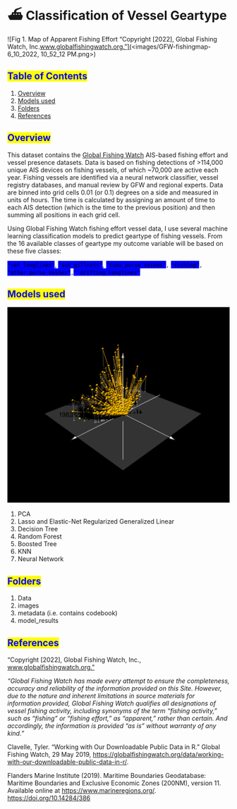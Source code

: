 

# ⛴ Classification of Vessel Geartype



![Fig 1. Map of Apparent Fishing Effort “Copyright \[2022\], Global Fishing Watch, Inc.www.globalfishingwatch.org.”](<images/GFW-fishingmap-6\_10\_2022, 10\_52\_12 PM.png>)

## <mark style="color:blue;">Table of Contents</mark>

1. [Overview](./#Overview)
2. [Models used](./#Modelsused)
3. [Folders](./#Folders)
4. [References](./#References)

## <mark style="color:blue;">Overview</mark>

This dataset contains the [Global Fishing Watch](https://globalfishingwatch.org/datasets-and-code/) AIS-based fishing effort and vessel presence datasets. Data is based on fishing detections of >114,000 unique AIS devices on fishing vessels, of which \~70,000 are active each year. Fishing vessels are identified via a neural network classifier, vessel registry databases, and manual review by GFW and regional experts. Data are binned into grid cells 0.01 (or 0.1) degrees on a side and measured in units of hours. The time is calculated by assigning an amount of time to each AIS detection (which is the time to the previous position) and then summing all positions in each grid cell.

Using Global Fishing Watch fishing effort vessel data, I use several machine learning classification models to predict geartype of fishing vessels. From the 16 available classes of geartype my outcome variable will be based on these five classes:

<mark style="background-color:blue;">`"set_longlines"`</mark>, <mark style="background-color:blue;">`"set_gillnets"`</mark>, <mark style="background-color:blue;">`"tuna_purse_seines"`</mark>`,` <mark style="background-color:blue;">`"fishing"`</mark>`,` <mark style="background-color:blue;">`"other_purse_seines"`</mark>`,`<mark style="background-color:blue;">`" drifting_longlines"`</mark>

## <mark style="color:blue;">Models used</mark>

![Fig2. Visual representation of three principal components from the vessel data](images/3d.png)

1. PCA
2. Lasso and Elastic-Net Regularized Generalized Linear
3. Decision Tree
4. Random Forest
5. Boosted Tree
6. KNN
7. Neural Network

## <mark style="color:blue;">Folders</mark>

1. Data
2. images
3. metadata (i.e. contains codebook)
4. model\_results

## <mark style="color:blue;">References</mark>

“Copyright \[2022], Global Fishing Watch, Inc., www.globalfishingwatch.org.”

_“Global Fishing Watch has made every attempt to ensure the completeness, accuracy and reliability of the information provided on this Site. However, due to the nature and inherent limitations in source materials for information provided, Global Fishing Watch qualifies all designations of vessel fishing activity, including synonyms of the term “fishing activity,” such as “fishing” or “fishing effort,” as “apparent,” rather than certain. And accordingly, the information is provided “as is” without warranty of any kind.”_

Clavelle, Tyler. “Working with Our Downloadable Public Data in R.” Global Fishing Watch, 29 May 2019, https://globalfishingwatch.org/data/working-with-our-downloadable-public-data-in-r/.

Flanders Marine Institute (2019). Maritime Boundaries Geodatabase: Maritime Boundaries and Exclusive Economic Zones (200NM), version 11. Available online at https://www.marineregions.org/. https://doi.org/10.14284/386
